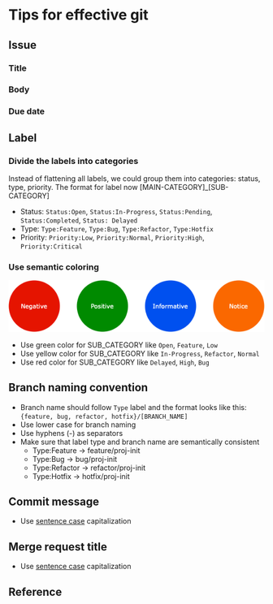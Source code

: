 # Tips for effective git

## Issue 
### Title


### Body


### Due date


## Label
### Divide the labels into categories 
Instead of flattening all labels, we could group them into categories: status, type, priority. The format for label now [MAIN-CATEGORY]_[SUB-CATEGORY]
- Status: `Status:Open`, `Status:In-Progress`, `Status:Pending`, `Status:Completed`, `Status: Delayed`
- Type: `Type:Feature`, `Type:Bug`, `Type:Refactor`, `Type:Hotfix`
- Priority: `Priority:Low`, `Priority:Normal`, `Priority:High`, `Priority:Critical`

### Use semantic coloring
![Semantic coloring](./assets/Semantic-coloring.png)

- Use green color for SUB_CATEGORY like `Open`, `Feature`, `Low`
- Use yellow color for SUB_CATEGORY like `In-Progress`, `Refactor`, `Normal`
- Use red color for SUB_CATEGORY like `Delayed`, `High`, `Bug`

## Branch naming convention
- Branch name should follow `Type` label and the format looks like this: `{feature, bug, refactor, hotfix}/[BRANCH_NAME]`
- Use lower case for branch naming
- Use hyphens (-) as separators
- Make sure that label type and branch name are semantically consistent
  - Type:Feature -> feature/proj-init
  - Type:Bug -> bug/proj-init
  - Type:Refactor -> refactor/proj-init
  - Type:Hotfix -> hotfix/proj-init

## Commit message
- Use [sentence case](https://www.k-state.edu/grad/academics/etdr/write/sentence-case.html) capitalization



## Merge request title
- Use [sentence case](https://www.k-state.edu/grad/academics/etdr/write/sentence-case.html) capitalization



## Reference
